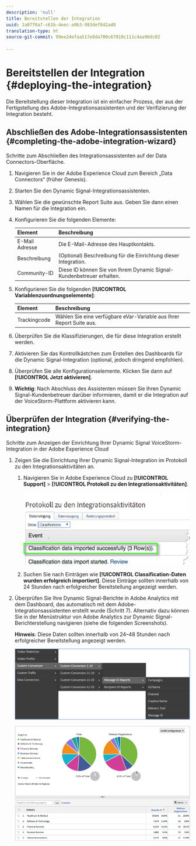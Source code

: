 ```yaml
---
description: 'null'
title: Bereitstellen der Integration
uuid: 1a0770a7-c61b-4eec-a9b3-983def842ad8
translation-type: ht
source-git-commit: 99ee24efaa517e8da700c67818c111c4aa90dc02

---
```



# Bereitstellen der Integration {#deploying-the-integration}

Die Bereitstellung dieser Integration ist ein einfacher Prozess, der aus der Fertigstellung des Adobe-Integrationsassistenten und der Verifizierung der Integration besteht.

## Abschließen des Adobe-Integrationsassistenten {#completing-the-adobe-integration-wizard}

Schritte zum Abschließen des Integrationsassistenten auf der Data Connectors-Oberfläche.

1. Navigieren Sie in der Adobe Experience Cloud zum Bereich „Data Connectors“ (früher Genesis).
1. Starten Sie den Dynamic Signal-Integrationsassistenten.
1. Wählen Sie die gewünschte Report Suite aus. Geben Sie dann einen Namen für die Integration ein.
1. Konfigurieren Sie die folgenden Elemente:

   | Element | Beschreibung |
   |---|---|
   | E-Mail  Adresse | Die E-Mail-Adresse des Hauptkontakts. |
   | Beschreibung | (Optional) Beschreibung für die Einrichtung dieser Integration. |
   | Community-ID | Diese ID können Sie von Ihrem Dynamic Signal-Kundenbetreuer erhalten. |

1. Konfigurieren Sie die folgenden **[!UICONTROL Variablenzuordnungselemente]**:

   | Element | Beschreibung |
   |---|---|
   | Trackingcode | Wählen Sie eine verfügbare eVar-Variable aus Ihrer Report Suite aus. |

1. Überprüfen Sie die Klassifizierungen, die für diese Integration erstellt werden.
1. Aktivieren Sie das Kontrollkästchen zum Erstellen des Dashboards für die Dynamic Signal-Integration (optional, jedoch dringend empfohlen).
1. Überprüfen Sie alle Konfigurationselemente. Klicken Sie dann auf **[!UICONTROL Jetzt aktivieren]**.
1. **Wichtig**: Nach Abschluss des Assistenten müssen Sie Ihren Dynamic Signal-Kundenbetreuer darüber informieren, damit er die Integration auf der VoiceStorm-Plattform aktivieren kann.

## Überprüfen der Integration {#verifying-the-integration}

Schritte zum Anzeigen der Einrichtung Ihrer Dynamic Signal VoiceStorm-Integration in der Adobe Experience Cloud

1. Zeigen Sie die Einrichtung Ihrer Dynamic Signal-Integration im Protokoll zu den Integrationsaktivitäten an.
   1. Navigieren Sie in Adobe Experience Cloud zu **[!UICONTROL Support]** > **[!UICONTROL Protokoll zu den Integrationsaktivitäten]**.

      ![](assets/integration_activity_log.png)

   1. Suchen Sie nach Einträgen wie **[!UICONTROL Classification-Daten wurden erfolgreich importiert]**. Diese Einträge sollten innerhalb von 24 Stunden nach erfolgreicher Bereitstellung angezeigt werden.
1. Überprüfen Sie Ihre Dynamic Signal-Berichte in Adobe Analytics mit dem Dashboard, das automatisch mit dem Adobe-Integrationsassistenten erstellt wurde (Schritt 7). Alternativ dazu können Sie in der Menüstruktur von Adobe Analytics zur Dynamic Signal-Berichterstellung navigieren (siehe die folgenden Screenshots).

   **Hinweis**: Diese Daten sollten innerhalb von 24–48 Stunden nach erfolgreicher Bereitstellung angezeigt werden.

   ![](assets/reporting.png)

   ![](assets/reporting2.png)

